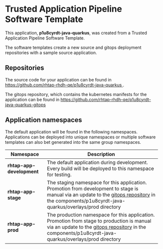# Trusted Application Pipeline Software Template

This application, **p1u8cyrdt-java-quarkus**, was created from a Trusted Application Pipeline Software Template.

The software templates create a new source and gitops deployment repositories with a sample source application. 

## Repositories

The source code for your application can be found in [https://github.com/rhtap-rhdh-qe/p1u8cyrdt-java-quarkus ](https://github.com/rhtap-rhdh-qe/p1u8cyrdt-java-quarkus ).
 
The gitops repository, which contains the kubernetes manifests for the application can be found in 
[https://github.com/rhtap-rhdh-qe/p1u8cyrdt-java-quarkus-gitops ](https://github.com/rhtap-rhdh-qe/p1u8cyrdt-java-quarkus-gitops ) 

## Application namespaces 

The default application will be found in the following namespaces. Applications can be deployed into unique namespaces or multiple software templates can also bet generated into the same group namespaces.  

|  Namespace   |  Description   |  
| -------- | -------- |   
| **rhtap-app-development** | The default application during development. Every build will be deployed to this namespace for testing. | 
| **rhtap-app-stage** | The staging namespace for this application. Promotion from development to stage is manual via an update to the [gitops repository](https://github.com/rhtap-rhdh-qe/p1u8cyrdt-java-quarkus-gitops ) in the components/p1u8cyrdt-java-quarkus/overlays/prod directory |  
| **rhtap-app-prod** | The production namespace for this application. Promotion from stage to production is manual via an update to the [gitops repository](https://github.com/rhtap-rhdh-qe/p1u8cyrdt-java-quarkus-gitops ) in the components/p1u8cyrdt-java-quarkus/overlays/prod directory | 